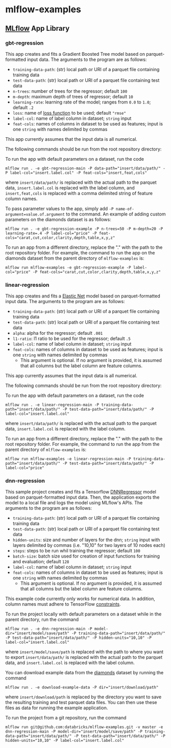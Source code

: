 # mlflow-examples
## [MLflow](http://mlflow.org) App Library
### gbt-regression
This app creates and fits a Gradient Boosted Tree model based on parquet-formatted input data. The arguments to the program are as follows:
* `training-data-path`: (str) local path or URI of a parquet file containing training data
* `test-data-path`: (str) local path or URI of a parquet file containing test data
* `n-trees`: number of trees for the regressor; default `100`
* `m-depth`: maximum depth of trees of regressor; default `10`
* `learning-rate`: learning rate of the model; ranges from `0.0` to `1.0`; default `.2`
* `loss`: name of [loss function](https://github.com/dmlc/xgboost/blob/master/doc/parameter.md) to be used; default `"rmse"`
* `label-col`: name of label column in dataset; `string` input
* `feat-cols`: names of columns in dataset to be used as features; input is one `string` with names delimited by commas

This app currently assumes that the input data is all numerical.

The following commands should be run from the root repository directory:

To run the app with default parameters on a dataset, run the code 
```
mlflow run . -e gbt-regression-main -P data-path="insert/data/path/" -P label-col="insert.label.col" -P feat-cols="insert,feat,cols"
```
where `insert/data/path/` is replaced with the actual path to the parquet data, `insert.label.col` is replaced with the label column, and `insert,feat,cols` is replaced with a comma delimited string of feature column names.

To pass parameter values to the app, simply add `-P name-of-argument=value.of.argument` to the command. An example of adding custom parameters on the diamonds dataset is as follows: 
```
mlflow run . -e gbt-regression-example -P n-trees=50 -P m-depth=20 -P learning-rate=.4 -P label-col="price" -P feat-cols="carat,cut,color,clarity,depth,table,x,y,z"
```

To run an app from a different directory, replace the "." with the path to the root repository folder. For example, the command to run the app on the diamonds dataset from the parent directory of `mlflow-examples` is:
```
mlflow run mlflow-examples -e gbt-regression-example -P label-col="price" -P feat-cols="carat,cut,color,clarity,depth,table,x,y,z"
```

### linear-regression

This app creates and fits a [Elastic Net](http://scikit-learn.org/stable/modules/generated/sklearn.linear_model.ElasticNet.html) model based on parquet-formatted input data. The arguments to the program are as follows:
* `training-data-path`: (str) local path or URI of a parquet file containing training data
* `test-data-path`: (str) local path or URI of a parquet file containing test data
* `alpha`: alpha for the regressor; default `.001`
* `l1-ratio`: l1 ratio to be used for the regressor; default `.5`
* `label-col`: name of label column in dataset; `string` input
* `feat-cols`: names of columns in dataset to be used as features; input is one `string` with names delimited by commas
    * This argument is optional. If no argument is provided, it is assumed that all columns but the label column are feature columns.

This app currently assumes that the input data is all numerical.

The following commands should be run from the root repository directory:

To run the app with default parameters on a dataset, run the code 
```
mlflow run . -e linear-regression-main -P training-data-path="insert/data/path/" -P test-data-path="insert/data/path/" -P label-col="insert.label.col"
```
where `insert/data/path/` is replaced with the actual path to the parquet data, `insert.label.col` is replaced with the label column.

To run an app from a different directory, replace the "." with the path to the root repository folder. For example, the command to run the app from the parent directory of `mlflow-examples` is:
```
mlflow run mlflow-examples -e linear-regression-main -P training-data-path="insert/data/path/" -P test-data-path="insert/data/path/" -P label-col="price" 
```

### dnn-regression

This sample project creates and fits a Tensorflow [DNNRegressor](https://www.tensorflow.org/api_docs/python/tf/estimator/DNNRegressor) model based on parquet-formatted input data. Then, the application exports the model to a local file and logs the model using MLflow's APIs. The arguments to the program are as follows:
* `training-data-path`: (str) local path or URI of a parquet file containing training data
* `test-data-path`: (str) local path or URI of a parquet file containing test data
* `hidden-units`: size and number of layers for the dnn; `string` input with layers delimited by commas (i.e. "10,10" for two layers of 10 nodes each)
* `steps`: steps to be run whil training the regressor; default `100`
* `batch-size`: batch size used for creation of input functions for training and evaluation; default `128`
* `label-col`: name of label column in dataset; `string` input
* `feat-cols`: names of columns in dataset to be used as features; input is one `string` with names delimited by commas
    * This argument is optional. If no argument is provided, it is assumed that all columns but the label column are feature columns.

This example code currently only works for numerical data. In addition, column names must adhere to TensorFlow [constraints](https://www.tensorflow.org/api_docs/python/tf/Operation#__init__).

To run the project locally with default parameters on a dataset while in the parent directory, run the command
```
mlflow run . -e dnn-regression-main -P model-dir="insert/model/save/path" -P training-data-path="insert/data/path/" -P test-data-path="insert/data/path/" -P hidden-units="10,10" -P label-col="insert.label.col"
```
where `insert/model/save/path` is replaced with the path to where you want to export `insert/data/path/` is replaced with the actual path to the parquet data, and `insert.label.col` is replaced with the label column.

You can download example data from the [diamonds](https://raw.githubusercontent.com/tidyverse/ggplot2/4c678917/data-raw/diamonds.csv) dataset by running the command
```
mlflow run . -e download-example-data -P dir="insert/download/path"
```
where `insert/download/path` is replaced by the directory you want to save the resulting training and test parquet data files. You can then use these files as data for running the example application.

To run the project from a git repository, run the command
```
mlflow run git@github.com:databricks/mlflow-examples.git -v master -e dnn-regression-main -P model-dir="insert/model/save/path" -P training-data-path="insert/data/path/" -P test-data-path="insert/data/path/" -P hidden-units="10,10" -P label-col="insert.label.col"
```
